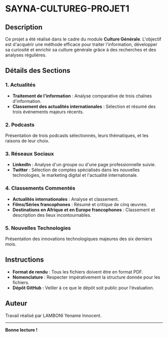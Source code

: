 # SAYNA-CULTUREG-PROJET1

## Description
Ce projet a été réalisé dans le cadre du module **Culture Générale**. L'objectif est d'acquérir une méthode efficace pour traiter l'information, développer sa curiosité et enrichir sa culture générale grâce à des recherches et des analyses régulières.


## Détails des Sections

### 1. Actualités
- **Traitement de l'information** : Analyse comparative de trois chaînes d'information.
- **Classement des actualités internationales** : Sélection et résumé des trois événements majeurs récents.

### 2. Podcasts
Présentation de trois podcasts sélectionnés, leurs thématiques, et les raisons de leur choix.

### 3. Réseaux Sociaux
- **LinkedIn** : Analyse d'un groupe ou d'une page professionnelle suivie.
- **Twitter** : Sélection de comptes spécialisés dans les nouvelles technologies, le marketing digital et l'actualité internationale.

### 4. Classements Commentés
- **Actualités internationales** : Analyse et classement.
- **Films/Séries francophones** : Résumé et critique de cinq œuvres.
- **Destinations en Afrique et en Europe francophones** : Classement et description des lieux incontournables.

### 5. Nouvelles Technologies
Présentation des innovations technologiques majeures des six derniers mois.

## Instructions
- **Format de rendu** : Tous les fichiers doivent être en format PDF.
- **Nomenclature** : Respecter impérativement la structure donnée pour les fichiers.
- **Dépôt GitHub** : Veiller à ce que le dépôt soit public pour l'évaluation.

## Auteur
Travail réalisé par LAMBONI Yename Innocent.

---
**Bonne lecture !**
